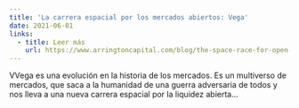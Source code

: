 ```yaml
---
title: 'La carrera espacial por los mercados abiertos: Vega'
date: 2021-06-01
links:
  - title: Leer más
    url: https://www.arringtoncapital.com/blog/the-space-race-for-open-markets-vega/
---
```


VVega es una evolución en la historia de los mercados. Es un multiverso de mercados, que saca a la humanidad de una guerra adversaria de todos y nos lleva a una nueva carrera espacial por la liquidez abierta...
